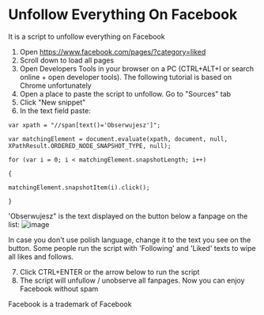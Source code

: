 # Unfollow Everything On Facebook
It is a script to unfollow everything on Facebook

1. Open https://www.facebook.com/pages/?category=liked
2. Scroll down to load all pages
3. Open Developers Tools in your browser on a PC (CTRL+ALT+I or search online <browser name> + open developer tools). The following tutorial is based on Chrome unfortunately
4. Open a place to paste the script to unfollow. Go to "Sources" tab
5. Click "New snippet"
6. In the text field paste:

```
var xpath = "//span[text()='Obserwujesz']";

var matchingElement = document.evaluate(xpath, document, null, XPathResult.ORDERED_NODE_SNAPSHOT_TYPE, null);

for (var i = 0; i < matchingElement.snapshotLength; i++)

{

matchingElement.snapshotItem(i).click();

}
```

'Obserwujesz" is the text displayed on the button below a fanpage on the list:
![image](https://user-images.githubusercontent.com/834977/212021379-84575569-c35a-4600-a0f2-6f12babb38f9.png)

In case you don't use polish language, change it to the text you see on the button. Some people run the script with 'Following' and 'Liked' texts to wipe all likes and follows.

7. Click CTRL+ENTER or the arrow below to run the script
8. The script will unfullow / unobserve all fanpages. Now you can enjoy Facebook without spam

Facebook is a trademark of Facebook
